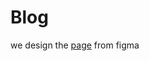 # Blog

we design the [page](https://www.figma.com/file/nh0V05z3NB87ue9v5PcO3R/writings.dev?node-id=1%3A2&mode=dev)
from figma